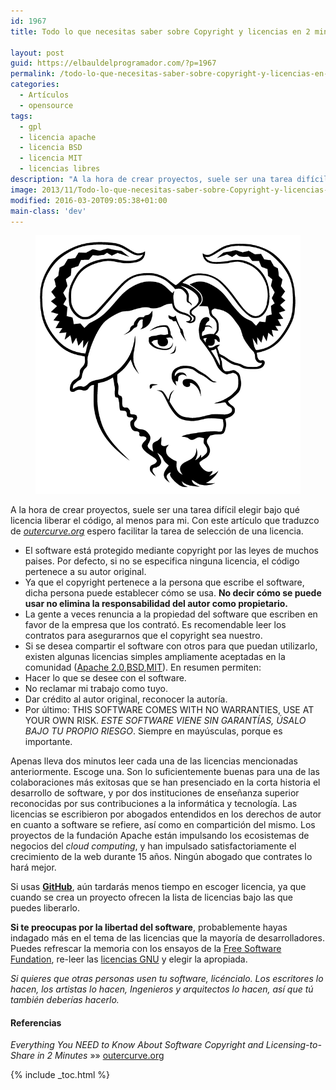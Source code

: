 ```yaml
---
id: 1967
title: Todo lo que necesitas saber sobre Copyright y licencias en 2 minutos

layout: post
guid: https://elbauldelprogramador.com/?p=1967
permalink: /todo-lo-que-necesitas-saber-sobre-copyright-y-licencias-en-2-minutos/
categories:
  - Artículos
  - opensource
tags:
  - gpl
  - licencia apache
  - licencia BSD
  - licencia MIT
  - licencias libres
description: "A la hora de crear proyectos, suele ser una tarea difícil elegir bajo qué licencia liberar el código, al menos para mi. Con este artículo que traduzco de outercurve.org espero facilitar la tarea de selección de una licencia."
image: 2013/11/Todo-lo-que-necesitas-saber-sobre-Copyright-y-licencias-en-2-minutos.png
modified: 2016-03-20T09:05:38+01:00
main-class: 'dev'
---
```


<figure>
  <a href="/assets/img/2013/11/Todo-lo-que-necesitas-saber-sobre-Copyright-y-licencias-en-2-minutos.png"><img src="/assets/img/2013/11/Todo-lo-que-necesitas-saber-sobre-Copyright-y-licencias-en-2-minutos.png" title="{{ page.title }}" alt="{{ page.title }}" /></a>
</figure>

A la hora de crear proyectos, suele ser una tarea difícil elegir bajo qué licencia liberar el código, al menos para mi. Con este artículo que traduzco de *<a title="Outercurve" href="http://www.outercurve.org" target="_blank">outercurve.org</a>* espero facilitar la tarea de selección de una licencia.

<!--ad-->

  * El software está protegido mediante copyright por las leyes de muchos paises. Por defecto, si no se especifica ninguna licencia, el código pertenece a su autor original.
  * Ya que el copyright pertenece a la persona que escribe el software, dicha persona puede establecer cómo se usa. **No decir cómo se puede usar no elimina la responsabilidad del autor como propietario.**
  * La gente a veces renuncia a la propiedad del software que escriben en favor de la empresa que los contrató. Es recomendable leer los contratos para asegurarnos que el copyright sea nuestro.
  * Si se desea compartir el software con otros para que puedan utilizarlo, existen algunas licencias simples ampliamente aceptadas en la comunidad (<a title="Licencia Apache" target="_blank" href="http://opensource.org/licenses/Apache-2.0">Apache 2.0</a>,<a title="Licencia BSD" target="_blank" href="http://opensource.org/licenses/BSD-3-Clause">BSD</a>,<a title="Licencia MIT" target="_blank" href="http://opensource.org/licenses/MIT">MIT</a>). En resumen permiten:
  * Hacer lo que se desee con el software.
  * No reclamar mi trabajo como tuyo.
  * Dar crédito al autor original, reconocer la autoría.
  * Por último: THIS SOFTWARE COMES WITH NO WARRANTIES, USE AT YOUR OWN RISK. *ESTE SOFTWARE VIENE SIN GARANTÍAS, ÚSALO BAJO TU PROPIO RIESGO*. Siempre en mayúsculas, porque es importante.

Apenas lleva dos minutos leer cada una de las licencias mencionadas anteriormente. Escoge una. Son lo suficientemente buenas para una de las colaboraciones más exitosas que se han presenciado en la corta historia el desarrollo de software, y por dos instituciones de enseñanza superior reconocidas por sus contribuciones a la informática y tecnología. Las licencias se escribieron por abogados entendidos en los derechos de autor en cuanto a software se refiere, así como en compartición del mismo. Los proyectos de la fundación Apache están impulsando los ecosistemas de negocios del *cloud computing*, y han impulsado satisfactoriamente el crecimiento de la web durante 15 años. Ningún abogado que contrates lo hará mejor.

Si usas **[GitHub][1]**, aún tardarás menos tiempo en escoger licencia, ya que cuando se crea un proyecto ofrecen la lista de licencias bajo las que puedes liberarlo.

**Si te preocupas por la libertad del software**, probablemente hayas indagado más en el tema de las licencias que la mayoría de desarrolladores. Puedes refrescar la memoria con los ensayos de la <a href="http://www.gnu.org/philosophy/free-sw.html" title="GNU" target="_blank">Free Software Fundation</a>, re-leer las <a href="http://opensource.org/licenses" title="Licencias GNU" target="_blank">licencias GNU</a> y elegir la apropiada.

*Si quieres que otras personas usen tu software, licéncialo. Los escritores lo hacen, los artistas lo hacen, Ingenieros y arquitectos lo hacen, así que tú también deberías hacerlo.*

#### Referencias

*Everything You NEED to Know About Software Copyright and Licensing-to-Share in 2 Minutes* »» <a href="http://www.outercurve.org/Blogs/EntryId/100/Everything-You-NEED-to-Know-About-Software-Copyright-and-Licensing-to-Share-in-2-Minutes" target="_blank">outercurve.org</a>



 [1]: https://elbauldelprogramador.com/la-generacion-github-por-que-ahora-todos-estamos-en-el-opensource/ "La generación GitHub: Por qué ahora todos estamos en el opensource"

{% include _toc.html %}
